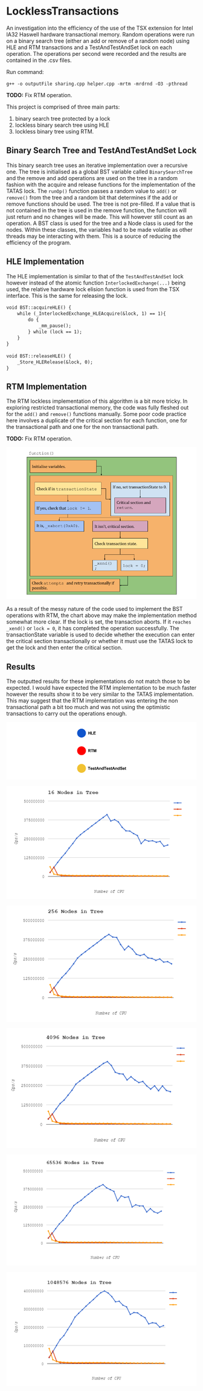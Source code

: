 # LocklessTransactions

An investigation into the efficiency of the use of the TSX extension for Intel IA32 Haswell hardware transactional memory.
Random operations were run on a binary search tree (either an add or remove of a random node) using HLE and RTM transactions and a TestAndTestAndSet lock on each operation.
The operations per second were recorded and the results are contained in the .csv files.

Run command:
```
g++ -o outputFile sharing.cpp helper.cpp -mrtm -mrdrnd -O3 -pthread
```

**TODO:** Fix RTM operation.

This project is comprised of three main parts:
1. binary search tree protected by a lock
2. lockless binary search tree using HLE
3. lockless binary tree using RTM.

## Binary Search Tree and TestAndTestAndSet Lock

This binary search tree uses an iterative implementation over a recursive one. The tree is initialised as a global BST variable called `BinarySearchTree` and the remove and add operations are used on the tree in a random fashion with the acquire and release functions for the implementation of the TATAS lock. The `runOp()` function passes a random value to `add()` or `remove()` from the tree and a random bit that determines if the add or remove functions should be used. The tree is not pre-filled. If a value that is not contained in the tree is used in the remove function, the function will just return and no changes will be made. This will however still count as an operation.
A BST class is used for the tree and a Node class is used for the nodes. Within these classes, the variables had to be made volatile as other threads may be interacting with them. This is a source of reducing the efficiency of the program.

## HLE Implementation

The HLE implementation is similar to that of the `TestAndTestAndSet` lock however instead of the atomic function `InterlockedExchange(...)` being used, the relative hardware lock elision function is used from the TSX interface. This is the same for releasing the lock.
```
void BST::acquireHLE() {
    while (_InterlockedExchange_HLEAcquire(&lock, 1) == 1){
        do {
            _mm_pause();
        } while (lock == 1);
    }
}

void BST::releaseHLE() {
    _Store_HLERelease(&lock, 0);
}
```
## RTM Implementation

The RTM lockless implementation of this algorithm is a bit more tricky. In exploring restricted transactional memory, the code was fully fleshed out for the `add()` and `remove()` functions manually. Some poor code practice here involves a duplicate of the critical section for each function, one for the transactional path and one for the non transactional path.

**TODO:** Fix RTM operation.

![alt RTM Implementation](https://github.com/eoghanmartin/LocklessTransactions/blob/master/images/RTMImplementation.png)

As a result of the messy nature of the code used to implement the BST operations with RTM, the chart above may make the implementation method somewhat more clear. If the lock is set, the transaction aborts. If it `reaches _xend()` or `lock = 0`, it has completed the operation successfully. The transactionState variable is used to decide whether the execution can enter the critical section transactionally or whether it must use the TATAS lock to get the lock and then enter the critical section.

## Results

The outputted results for these implementations do not match those to be expected. I would have expected the RTM implementation to be much faster however the results show it to be very similar to the TATAS implementation. This may suggest that the RTM implementation was entering the non transactional path a bit too much and was not using the optimistic transactions to carry out the operations enough.

![alt Legend](https://github.com/eoghanmartin/LocklessTransactions/blob/master/images/legend.png)

![alt 16 Nodes](https://github.com/eoghanmartin/LocklessTransactions/blob/master/images/results_16Nodes.png)

![alt 256 Nodes](https://github.com/eoghanmartin/LocklessTransactions/blob/master/images/results_256Nodes.png)

![alt 4096 Nodes](https://github.com/eoghanmartin/LocklessTransactions/blob/master/images/results_4096Nodes.png)

![alt 65536 Nodes](https://github.com/eoghanmartin/LocklessTransactions/blob/master/images/results_65536Nodes.png)

![alt 1048576 Nodes](https://github.com/eoghanmartin/LocklessTransactions/blob/master/images/results_1048576Nodes.png)
